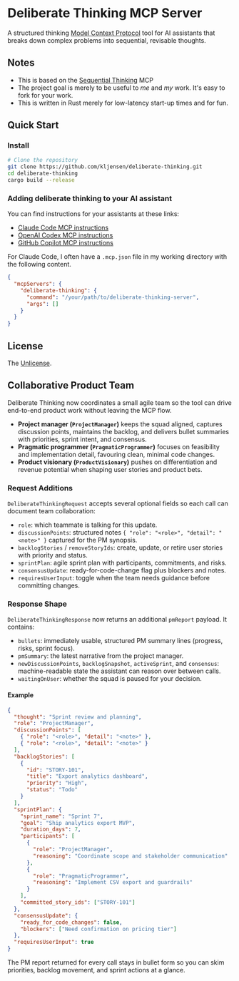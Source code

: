 # Deliberate Thinking MCP Server

A structured thinking [Model Context Protocol](https://modelcontextprotocol.io/docs/getting-started/intro)
tool for AI assistants that breaks down complex problems into sequential,
revisable thoughts.

## Notes

* This is based on the [Sequential Thinking](https://github.com/modelcontextprotocol/servers/tree/main/src/sequentialthinking)
MCP
* The project goal is merely to be useful to _me_ and _my_ work. It's
  easy to fork for your work.
* This is written in Rust merely for low-latency start-up times
  and for fun.


## Quick Start

### Install

```bash
# Clone the repository
git clone https://github.com/kljensen/deliberate-thinking.git
cd deliberate-thinking
cargo build --release
```

### Adding deliberate thinking to your AI assistant

You can find instructions for your assistants at these links:
- [Claude Code MCP instructions](https://docs.claude.com/en/docs/claude-code/mcp)
- [OpenAI Codex MCP instructions](https://github.com/openai/codex/blob/main/docs/advanced.md#model-context-protocol-mcp)
- [GitHub Copilot MCP instructions](https://docs.github.com/en/copilot/how-tos/provide-context/use-mcp/extend-copilot-chat-with-mcp)

For Claude Code, I often have a `.mcp.json` file in my working directory with the following content.

```json
{
  "mcpServers": {
    "deliberate-thinking": {
      "command": "/your/path/to/deliberate-thinking-server",
      "args": []
    }
  }
}
```

## License

The [Unlicense](https://unlicense.org/).
## Collaborative Product Team

Deliberate Thinking now coordinates a small agile team so the tool can drive end-to-end product work without leaving the MCP flow.

- **Project manager (`ProjectManager`)** keeps the squad aligned, captures discussion points, maintains the backlog, and delivers bullet summaries with priorities, sprint intent, and consensus.
- **Pragmatic programmer (`PragmaticProgrammer`)** focuses on feasibility and implementation detail, favouring clean, minimal code changes.
- **Product visionary (`ProductVisionary`)** pushes on differentiation and revenue potential when shaping user stories and product bets.

### Request Additions

`DeliberateThinkingRequest` accepts several optional fields so each call can document team collaboration:

- `role`: which teammate is talking for this update.
- `discussionPoints`: structured notes `{ "role": "<role>", "detail": "<note>" }` captured for the PM synopsis.
- `backlogStories` / `removeStoryIds`: create, update, or retire user stories with priority and status.
- `sprintPlan`: agile sprint plan with participants, commitments, and risks.
- `consensusUpdate`: ready-for-code-change flag plus blockers and notes.
- `requiresUserInput`: toggle when the team needs guidance before committing changes.

### Response Shape

`DeliberateThinkingResponse` now returns an additional `pmReport` payload. It contains:

- `bullets`: immediately usable, structured PM summary lines (progress, risks, sprint focus).
- `pmSummary`: the latest narrative from the project manager.
- `newDiscussionPoints`, `backlogSnapshot`, `activeSprint`, and `consensus`: machine-readable state the assistant can reason over between calls.
- `waitingOnUser`: whether the squad is paused for your decision.

#### Example

```json
{
  "thought": "Sprint review and planning",
  "role": "ProjectManager",
  "discussionPoints": [
    { "role": "<role>", "detail": "<note>" },
    { "role": "<role>", "detail": "<note>" }
  ],
  "backlogStories": [
    {
      "id": "STORY-101",
      "title": "Export analytics dashboard",
      "priority": "High",
      "status": "Todo"
    }
  ],
  "sprintPlan": {
    "sprint_name": "Sprint 7",
    "goal": "Ship analytics export MVP",
    "duration_days": 7,
    "participants": [
      {
        "role": "ProjectManager",
        "reasoning": "Coordinate scope and stakeholder communication"
      },
      {
        "role": "PragmaticProgrammer",
        "reasoning": "Implement CSV export and guardrails"
      }
    ],
    "committed_story_ids": ["STORY-101"]
  },
  "consensusUpdate": {
    "ready_for_code_changes": false,
    "blockers": ["Need confirmation on pricing tier"]
  },
  "requiresUserInput": true
}
```

The PM report returned for every call stays in bullet form so you can skim priorities, backlog movement, and sprint actions at a glance.
